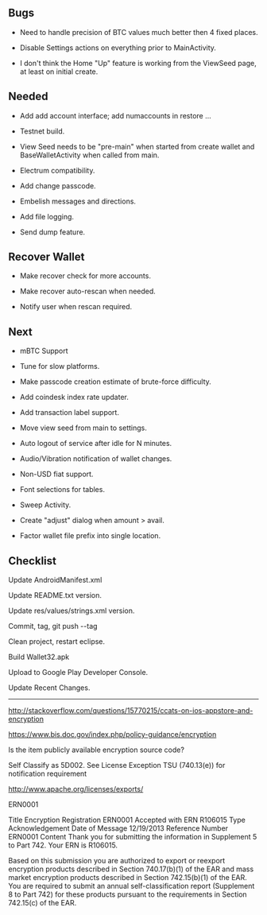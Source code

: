 
Bugs
----------------------------------------------------------------

* Need to handle precision of BTC values much better then 4 fixed places.

* Disable Settings actions on everything prior to MainActivity.

* I don't think the Home "Up" feature is working from the ViewSeed page,
  at least on initial create.

Needed
----------------------------------------------------------------

* Add add account interface; add numaccounts in restore ...

* Testnet build.

* View Seed needs to be "pre-main" when started from create wallet
  and BaseWalletActivity when called from main.

* Electrum compatibility.

* Add change passcode.

* Embelish messages and directions.

* Add file logging.

* Send dump feature.


Recover Wallet
----------------------------------------------------------------

* Make recover check for more accounts.

* Make recover auto-rescan when needed.

* Notify user when rescan required.


Next
----------------------------------------------------------------

* mBTC Support

* Tune for slow platforms.

* Make passcode creation estimate of brute-force difficulty.

* Add coindesk index rate updater.

* Add transaction label support.

* Move view seed from main to settings.

* Auto logout of service after idle for N minutes.

* Audio/Vibration notification of wallet changes.

* Non-USD fiat support.

* Font selections for tables.

* Sweep Activity.

* Create "adjust" dialog when amount > avail.

* Factor wallet file prefix into single location.


Checklist
----------------------------------------------------------------

Update AndroidManifest.xml

Update README.txt version.

Update res/values/strings.xml version.

Commit, tag, git push --tag

Clean project, restart eclipse.

Build Wallet32.apk

Upload to Google Play Developer Console.

Update Recent Changes.

----------------------------------------------------------------

http://stackoverflow.com/questions/15770215/ccats-on-ios-appstore-and-encryption

https://www.bis.doc.gov/index.php/policy-guidance/encryption

Is the item 
publicly available 
encryption 
source code? 

Self Classify as 5D002. See 
License Exception TSU (740.13(e)) 
for notification requirement 

http://www.apache.org/licenses/exports/

ERN0001

Title	Encryption Registration ERN0001 Accepted with ERN R106015
Type	Acknowledgement
Date of Message	 12/19/2013
Reference Number	 ERN0001
Content	
Thank you for submitting the information in Supplement 5 to Part 742.
Your ERN is R106015.

Based on this submission you are authorized to export or reexport
encryption products described in Section 740.17(b)(1) of the EAR and
mass market encryption products described in Section 742.15(b)(1) of
the EAR.  You are required to submit an annual self-classification
report (Supplement 8 to Part 742) for these products pursuant to the
requirements in Section 742.15(c) of the EAR.

